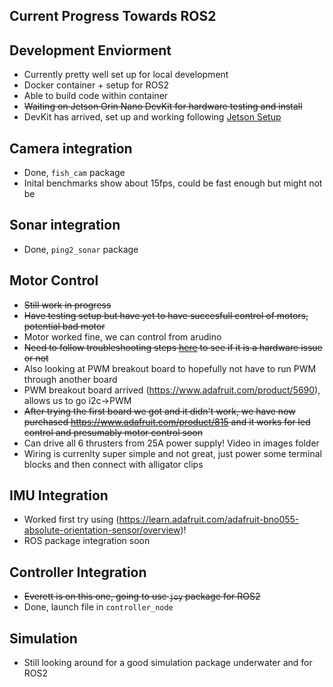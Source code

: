 ## **Current Progress Towards ROS2**

## Development Enviorment
- Currently pretty well set up for local development
- Docker container + setup for ROS2
- Able to build code within container
- ~~Waiting on Jetson Orin Nano DevKit for hardware testing and install~~
- DevKit has arrived, set up and working following [Jetson Setup](../tools/jetson_setup.md)

## Camera integration
- Done, `fish_cam` package
- Inital benchmarks show about 15fps, could be fast enough but might not be

## Sonar integration
- Done, `ping2_sonar` package

## Motor Control
- ~~Still work in progress~~
- ~~Have testing setup but have yet to have succesfull control of motors, potential bad motor~~
- Motor worked fine, we can control from arudino
- ~~Need to follow troubleshooting steps [here](https://bluerobotics.com/learn/thruster-usage-guide/#troubleshooting) to see if it is a hardware issue or not~~
- Also looking at PWM breakout board to hopefully not have to run PWM through another board
- PWM breakout board arrived (https://www.adafruit.com/product/5690), allows us to go i2c->PWM 
- ~~After trying the first board we got and it didn't work, we have now purchased https://www.adafruit.com/product/815 and it works for led control and presumably motor control soon~~
- Can drive all 6 thrusters from 25A power supply! Video in images folder
- Wiring is currenlty super simple and not great, just power some terminal blocks and then connect with alligator clips

## IMU Integration
- Worked first try using (https://learn.adafruit.com/adafruit-bno055-absolute-orientation-sensor/overview)! 
- ROS package integration soon

## Controller Integration
- ~~Everett is on this one, going to use `joy` package for ROS2~~
- Done, launch file in `controller_node`

## Simulation
- Still looking around for a good simulation package underwater and for ROS2

